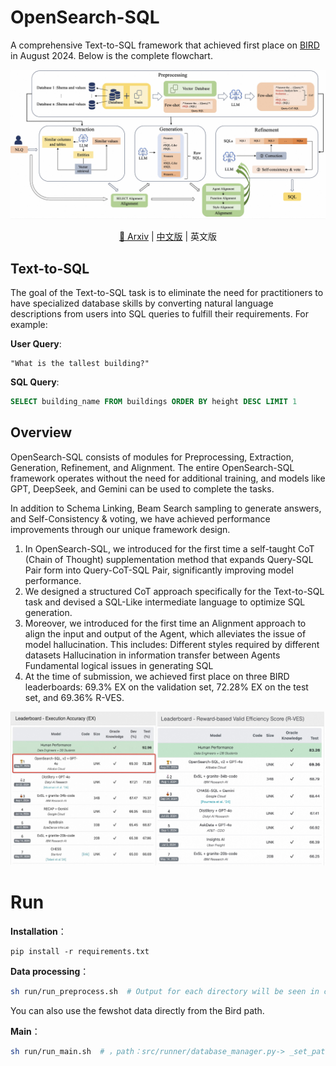 # OpenSearch-SQL
A comprehensive Text-to-SQL framework that achieved first place on [BIRD](https://bird-bench.github.io/) in August 2024. Below is the complete flowchart.
<p align="center">
  <img src="./image/overview3.jpg" alt="image" />
</p>
<div align="center">
  
[📖 Arxiv](https://arxiv.org/abs/2502.14913) |
[中文版](./readme_zh.md) |
英文版

</div>

## Text-to-SQL

The goal of the Text-to-SQL task is to eliminate the need for practitioners to have specialized database skills by converting natural language descriptions from users into SQL queries to fulfill their requirements. For example:

**User Query**:
```
"What is the tallest building?"
```
**SQL Query**:
```sql
SELECT building_name FROM buildings ORDER BY height DESC LIMIT 1
```

## Overview
OpenSearch-SQL consists of modules for Preprocessing, Extraction, Generation, Refinement, and Alignment. The entire OpenSearch-SQL framework operates without the need for additional training, and models like GPT, DeepSeek, and Gemini can be used to complete the tasks.

In addition to Schema Linking, Beam Search sampling to generate answers, and Self-Consistency & voting, we have achieved performance improvements through our unique framework design.

1. In OpenSearch-SQL, we introduced for the first time a self-taught CoT (Chain of Thought) supplementation method that expands Query-SQL Pair form into Query-CoT-SQL Pair, significantly improving model performance.
2. We designed a structured CoT approach specifically for the Text-to-SQL task and devised a SQL-Like intermediate language to optimize SQL generation.
3. Moreover, we introduced for the first time an Alignment approach to align the input and output of the Agent, which alleviates the issue of model hallucination. This includes:
Different styles required by different datasets
Hallucination in information transfer between Agents
Fundamental logical issues in generating SQL
4. At the time of submission, we achieved first place on three BIRD leaderboards: 69.3% EX on the validation set, 72.28% EX on the test set, and 69.36% R-VES.
<p align="center">
  <img src="./image/bird_ranl.jpg" alt="image" />
</p>


# Run

**Installation**：

```shell
pip install -r requirements.txt
```
**Data processing**：
   ```bash
   sh run/run_preprocess.sh  # Output for each directory will be seen in console output, handling fewshot, table, and other data
   ```
You can also use the fewshot data directly from the Bird path.

**Main**：
   ```bash
   sh run/run_main.sh  # ，path：src/runner/database_manager.py-> _set_paths
   ```
   